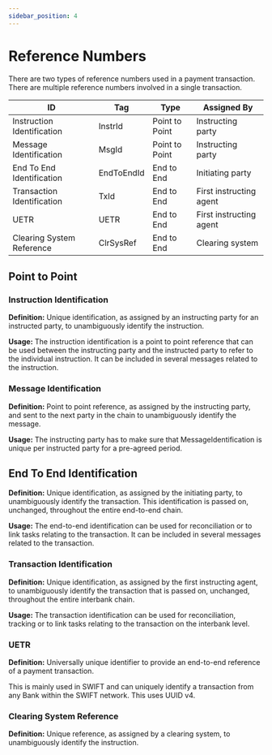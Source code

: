 ```yaml
---
sidebar_position: 4
---
```


# Reference Numbers

There are two types of reference numbers used in a payment transaction. There are multiple reference numbers involved in a single transaction.

| ID                         | Tag        | Type           | Assigned By             |
| -------------------------- | ---------- | -------------- | ----------------------- |
| Instruction Identification | InstrId    | Point to Point | Instructing party       |
| Message Identification     | MsgId      | Point to Point | Instructing party       |
| End To End Identification  | EndToEndId | End to End     | Initiating party        |
| Transaction Identification | TxId       | End to End     | First instructing agent |
| UETR                       | UETR       | End to End     | First instructing agent |
| Clearing System Reference  | ClrSysRef  | End to End     | Clearing system         |

## Point to Point

### Instruction Identification

**Definition:** Unique identification, as assigned by an instructing party for an instructed party, to
unambiguously identify the instruction.

**Usage:** The instruction identification is a point to point reference that can be used between the
instructing party and the instructed party to refer to the individual instruction. It can be included in
several messages related to the instruction.

### Message Identification

**Definition:** Point to point reference, as assigned by the instructing party, and sent to the next party in the
chain to unambiguously identify the message.

**Usage:** The instructing party has to make sure that MessageIdentification is unique per instructed party
for a pre-agreed period.

## End To End Identification

**Definition:** Unique identification, as assigned by the initiating party, to unambiguously identify the
transaction. This identification is passed on, unchanged, throughout the entire end-to-end chain.

**Usage:** The end-to-end identification can be used for reconciliation or to link tasks relating to the
transaction. It can be included in several messages related to the transaction.

### Transaction Identification

**Definition:** Unique identification, as assigned by the first instructing agent, to unambiguously identify the
transaction that is passed on, unchanged, throughout the entire interbank chain.

**Usage:** The transaction identification can be used for reconciliation, tracking or to link tasks relating to
the transaction on the interbank level.

### UETR

**Definition:** Universally unique identifier to provide an end-to-end reference of a payment transaction.

This is mainly used in SWIFT and can uniquely identify a transaction from any Bank within the SWIFT network. This uses UUID v4.

### Clearing System Reference

**Definition:** Unique reference, as assigned by a clearing system, to unambiguously identify the instruction.
